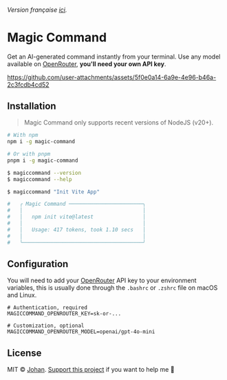 ###### Version française [ici](https://github.com/johan-perso/magic-command/blob/main/README.fr.md).

# Magic Command

Get an AI-generated command instantly from your terminal. Use any model available on [OpenRouter](https://openrouter.ai), **you'll need your own API key**.

https://github.com/user-attachments/assets/5f0e0a14-6a9e-4e96-b46a-2c3fcdb4cd52

## Installation

> Magic Command only supports recent versions of NodeJS (v20+).

```bash
# With npm
npm i -g magic-command

# Or with pnpm
pnpm i -g magic-command
```

```bash
$ magiccommand --version
$ magiccommand --help
```

```bash
$ magiccommand "Init Vite App"

#   ╭ Magic Command ────────────────────────╮
#   │                                       │
#   │   npm init vite@latest                │
#   │                                       │
#   │   Usage: 417 tokens, took 1.10 secs   │
#   │                                       │
#   ╰───────────────────────────────────────╯
```


## Configuration

You will need to add your [OpenRouter](https://openrouter.ai) API key to your environment variables, this is usually done through the `.bashrc` or `.zshrc` file on macOS and Linux.

```env
# Authentication, required
MAGICCOMMAND_OPENROUTER_KEY=sk-or-...

# Customization, optional
MAGICCOMMAND_OPENROUTER_MODEL=openai/gpt-4o-mini
```


## License

MIT © [Johan](https://johanstick.fr/). [Support this project](https://johanstick.fr/#donate) if you want to help me 💙